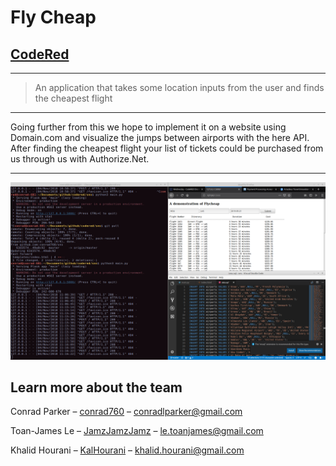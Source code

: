 # Fly Cheap

## [CodeRed](https://uhcode.red/#1)

---
> An application that takes some location inputs from the user and finds the cheapest flight
---

Going further from this we hope to implement it on a website using Domain.com and visualize the jumps between airports with the 
here API. After finding the cheapest flight your list of tickets could be purchased from us through us with Authorize.Net. 

---

![](header.png)

## Learn more about the team

Conrad Parker – [conrad760](https://github.com/conrad760) – conradlparker@gmail.com

Toan-James Le – [JamzJamzJamz](https://github.com/JamzJamzJamz) – le.toanjames@gmail.com

Khalid Hourani – [KalHourani](https://github.com/KalHourani) – khalid.hourani@gmail.com
